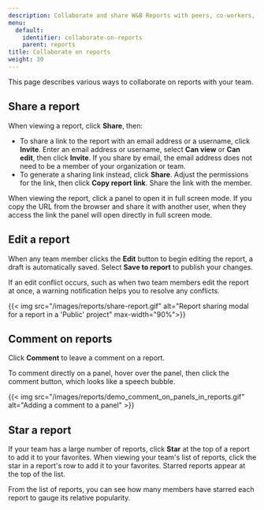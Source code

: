 ```yaml
---
description: Collaborate and share W&B Reports with peers, co-workers, and your team.
menu:
  default:
    identifier: collaborate-on-reports
    parent: reports
title: Collaborate on reports
weight: 30
---
```


This page describes various ways to collaborate on reports with your team.

## Share a report
When viewing a report, click **Share**, then:
- To share a link to the report with an email address or a username, click **Invite**. Enter an email address or username, select **Can view** or **Can edit**, then click **Invite**. If you share by email, the email address does not need to be a member of your organization or team.
- To generate a sharing link instead, click **Share**. Adjust the permissions for the link, then click **Copy report link**. Share the link with the member.

When viewing the report, click a panel to open it in full screen mode. If you copy the URL from the browser and share it with another user, when they access the link the panel will open directly in full screen mode.

## Edit a report
When any team member clicks the **Edit** button to begin editing the report, a draft is automatically saved. Select **Save to report** to publish your changes.

If an edit conflict occurs, such as when two team members edit the report at once, a warning notification helps you to resolve any conflicts.

{{< img src="/images/reports/share-report.gif" alt="Report sharing modal for a report in a 'Public' project" max-width="90%">}}

## Comment on reports
Click **Comment** to leave a comment on a report.

To comment directly on a panel, hover over the panel, then click the comment button, which looks like a speech bubble.

{{< img src="/images/reports/demo_comment_on_panels_in_reports.gif" alt="Adding a comment to a panel" >}}

## Star a report
If your team has a large number of reports, click **Star** at the top of a report to add it to your favorites. When viewing your team's list of reports, click the star in a report's row to add it to your favorites. Starred reports appear at the top of the list.

From the list of reports, you can see how many members have starred each report to gauge its relative popularity.
